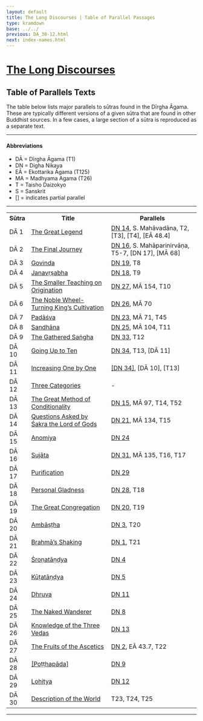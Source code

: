 ```yaml
---
layout: default
title: The Long Discourses | Table of Parallel Passages
type: kramdown
base: ../../
previous: DA_30-12.html
next: index-names.html
---
```


# [The Long Discourses](index.html)
## Table of Parallels Texts

The table below lists major parallels to sūtras found in the Dīrgha Āgama. These are typically different versions of a given sūtra that are found in other Buddhist sources. In a few cases, a large section of a sūtra is reproduced as a separate text.

---

#### Abbreviations
* DĀ = Dīrgha Āgama (T1)
* DN = Digha Nikaya
* EĀ = Ekottarika Āgama (T125)
* MA = Madhyama Agama (T26)
* T = Taisho Daizokyo
* S = Sanskrit
* [] = indicates partial parallel

---

<table width="120%">
<th width="8%">Sūtra</th><th width="42%">Title</th><th>Parallels</th>
<tr>
  <td>DĀ 1</td>
  <td><a href="DA_1.html">The Great Legend</a></td>
  <td><a href="https://suttacentral.net/dn14" title="Mahāpadāna">DN 14</a>, S. Mahāvadāna, T2, [T3], [T4], [EĀ 48.4]</td>
</tr>
<tr>
  <td>DĀ 2</td>
  <td><a href="DA_2.html">The Final Journey</a></td>
  <td><a href="https://suttacentral.net/dn16" title="Mahāparinibbāna">DN 16</a>, S. Mahāparinirvāṇa, T5-7, [DN 17], [MĀ&nbsp;68]</td>
</tr>
<tr>
  <td>DĀ 3</td>
  <td><a href="DA_3.html">Govinda</a></td>
  <td><a href="https://suttacentral.net/dn19" title="Mahāgovinda">DN 19</a>, T8</td>
</tr>
<tr>
  <td>DĀ 4</td>
  <td><a href="DA_4.html">Janavṛṣabha</a></td>
  <td><a href="https://suttacentral.net/dn18" title="Janavasabha">DN 18</a>, T9</td>
</tr>
<tr>
  <td>DĀ 5</td>
  <td><a href="DA_5.html">The Smaller Teaching on Origination</a></td>
  <td><a href="https://suttacentral.net/dn27" title="Aggañña">DN 27</a>, MĀ 154, T10</td>
</tr>
<tr>
  <td>DĀ 6</td>
  <td><a href="DA_6.html">The Noble Wheel-Turning King’s Cultivation</a></td>
  <td><a href="https://suttacentral.net/dn26" title="Cakkavatti">DN 26</a>, MĀ 70</td>
</tr>
<tr>
  <td>DĀ 7</td>
  <td><a href="DA_7.html">Padāśva</a></td>
  <td><a href="https://suttacentral.net/dn23" title="Pāyāsi">DN 23</a>, MĀ 71, T45</td>
</tr>
<tr>
  <td>DĀ 8</td>
  <td><a href="DA_8.html">Sandhāna</a></td>
  <td><a href="https://suttacentral.net/dn25" title="Udumbarika">DN 25</a>, MĀ 104, T11</td>
</tr>
<tr>
  <td>DĀ 9</td>
  <td><a href="DA_9.html">The Gathered Saṅgha</a></td>
  <td><a href="https://suttacentral.net/dn33" title="Saṅgīti">DN 33</a>, T12</td>
</tr>
<tr>
  <td>DĀ 10</td>
  <td><a href="DA_10.html">Going Up to Ten</a></td>
  <td><a href="https://suttacentral.net/dn34" title="Dasuttara">DN 34</a>, T13, [DĀ 11]</td>
</tr>
<tr>
  <td>DĀ 11</td>
  <td><a href="DA_11.html">Increasing One by One</a></td>
  <td><a href="https://suttacentral.net/dn34" title="Dasuttara">[DN 34]</a>, [DĀ 10], [T13]</td>
</tr>
<tr>
  <td>DĀ 12</td>
  <td><a href="DA_12.html">Three Categories</a></td>
  <td>-</td>
</tr>
<tr>
  <td>DĀ 13</td>
  <td><a href="DA_13.html">The Great Method of Conditionality</a></td>
  <td><a href="https://suttacentral.net/dn15" title="Mahānidāna">DN 15</a>, MĀ 97, T14, T52</td>
</tr>
<tr>
  <td>DĀ 14</td>
  <td><a href="DA_14.html">Questions Asked by Śakra the Lord of Gods</a></td>
  <td><a href="https://suttacentral.net/dn21" title="Sakkapañha">DN 21</a>, MĀ 134, T15</td>
</tr>
<tr>
  <td>DĀ 15</td>
  <td><a href="DA_15.html">Anomiya</a></td>
  <td><a href="https://suttacentral.net/dn24" title="Pāthika">DN 24</a></td>
</tr>
<tr>
  <td>DĀ 16</td>
  <td><a href="DA_16.html">Sujāta</a></td>
  <td><a href="https://suttacentral.net/dn31" title="Siṅgāla">DN 31</a>, MĀ 135, T16, T17</td>
</tr>
<tr>
  <td>DĀ 17</td>
  <td><a href="DA_17.html">Purification</a></td>
  <td><a href="https://suttacentral.net/dn29" title="Pāsādika">DN 29</a></td>
</tr>
<tr>
  <td>DĀ 18</td>
  <td><a href="DA_18.html">Personal Gladness</a></td>
  <td><a href="https://suttacentral.net/dn28" title="Sampasādanīya">DN 28</a>, T18</td>
</tr>
<tr>
  <td>DĀ 19</td>
  <td><a href="DA_19.html">The Great Congregation</a></td>
  <td><a href="https://suttacentral.net/dn20" title="Mahāsamaya">DN 20</a>, T19</td>
</tr>
<tr>
  <td>DĀ 20</td>
  <td><a href="DA_20.html">Ambāṣṭha</a></td>
  <td><a href="https://suttacentral.net/dn3" title="Ambaṭṭha">DN 3</a>, T20</td>
</tr>
<tr>
  <td>DĀ 21</td>
  <td><a href="DA_21.html">Brahmā’s Shaking</a></td>
  <td><a href="https://suttacentral.net/dn1" title="Brahmajāla">DN 1</a>, T21</td>
</tr>
<tr>
  <td>DĀ 22</td>
  <td><a href="DA_22.html">Śroṇatāṇḍya</a></td>
  <td><a href="https://suttacentral.net/dn4" title="Soṇadaṇḍa">DN 4</a></td>
</tr>
<tr>
  <td>DĀ 23</td>
  <td><a href="DA_23.html">Kūṭatāṇḍya</a></td>
  <td><a href="https://suttacentral.net/dn5" title="Kūṭadanta">DN 5</a></td>
</tr>
<tr>
  <td>DĀ 24</td>
  <td><a href="DA_24.html">Dhruva</a></td>
  <td><a href="https://suttacentral.net/dn11" title="Kevaṭṭa">DN 11</a></td>
</tr>
<tr>
  <td>DĀ 25</td>
  <td><a href="DA_25.html">The Naked Wanderer</a></td>
  <td><a href="https://suttacentral.net/dn8" title="Mahāsīhanāda">DN 8</a></td>
</tr>
<tr>
  <td>DĀ 26</td>
  <td><a href="DA_26.html">Knowledge of the Three Vedas</a></td>
  <td><a href="https://suttacentral.net/dn13" title="Tevijja">DN 13</a></td>
</tr>
<tr>
  <td>DĀ 27</td>
  <td><a href="DA_27.html">The Fruits of the Ascetics</a></td>
  <td><a href="https://suttacentral.net/dn2" title="Sāmaññaphala">DN 2</a>, EĀ 43.7, T22</td>
</tr>
<tr>
  <td>DĀ 28</td>
  <td><a href="DA_28.html">[Poṭṭhapāda]</a></td>
  <td><a href="https://suttacentral.net/dn9" title="Poṭṭhapāda">DN 9</a></td>
</tr>
<tr>
  <td>DĀ 29</td>
  <td><a href="DA_29.html">Lohitya</a></td>
  <td><a href="https://suttacentral.net/dn12" title="Lohicca">DN 12</a></td>
</tr>
<tr>
  <td>DĀ 30</td>
  <td><a href="DA_30-1.html">Description of the World</a></td>
  <td>T23, T24, T25</td>
</tr>
</table>

---